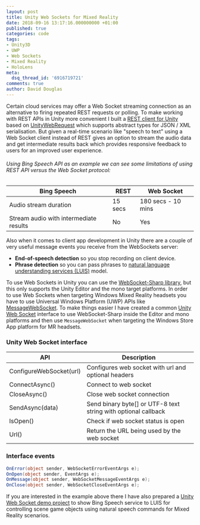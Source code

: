 ```yaml
---
layout: post
title: Unity Web Sockets for Mixed Reality
date: 2018-09-16 13:17:16.000000000 +01:00
published: true
categories: code
tags:
- Unity3D
- UWP
- Web Sockets
- Mixed Reality
- HoloLens
meta:
  dsq_thread_id: '6916719721'
comments: true
author: David Douglas
---
```

Certain cloud services may offer a Web Socket streaming connection as an alternative to firing repeated REST requests or polling. To make working with REST APIs in Unity more convenient I built a [REST client for Unity](https://github.com/Unity3dAzure/RESTClient) based on [UnityWebRequest](https://docs.unity3d.com/ScriptReference/Networking.UnityWebRequest.html) which supports abstract types for JSON / XML serialisation. But given a real-time scenario like "speech to text" using a Web Socket client instead of REST gives an option to stream the audio data and get intermediate results back which provides responsive feedback to users for an improved user experience.

###### Using Bing Speech API as an example we can see some limitations of using REST API versus the Web Socket protocol:

| Bing Speech | REST | Web Socket |
| --- | --- | --- |
| Audio stream duration | 15 secs | 180 secs - 10 mins |
| Stream audio with intermediate results | No | Yes |

Also when it comes to client app development in Unity there are a couple of very useful message events you receive from the WebSockets server:  
- **End-of-speech detection** so you stop recording on client device.  
- **Phrase detection** so you can pass phrases to [natural language understanding services (LUIS)](https://www.luis.ai/) model.

To use Web Sockets in Unity you can use the [WebSocket-Sharp library](https://github.com/sta/websocket-sharp), but this only supports the Unity Editor and the mono target platforms. In order to use Web Sockets when targeting Windows Mixed Reality headsets you have to use Universal Windows Platform (UWP) APIs like [MessageWebSocket](https://docs.microsoft.com/en-us/uwp/api/windows.networking.sockets.messagewebsocket). To make things easier I have created a common [Unity Web Socket](https://github.com/Unity3dAzure/UnityWebSocket) interface to use WebSocket-Sharp inside the Editor and mono platforms and then use `MessageWebSocket` when targeting the Windows Store App platform for MR headsets.

### Unity Web Socket interface

| API | Description |
| --- | --- |
| ConfigureWebSocket(url) | Configures web socket with url and optional headers |
| ConnectAsync() | Connect to web socket |
| CloseAsync() | Close web socket connection |
| SendAsync(data) | Send binary byte[] or UTF-8 text string with optional callback |
| IsOpen() | Check if web socket status is open |
| Url() | Return the URL being used by the web socket |

### Interface events

```csharp
OnError(object sender, WebSocketErrorEventArgs e);
OnOpen(object sender, EventArgs e);
OnMessage(object sender, WebSocketMessageEventArgs e);
OnClose(object sender, WebSocketCloseEventArgs e);
```

If you are interested in the example above there I have also prepared a [Unity Web Socket demo project](https://github.com/Unity3dAzure/UnityWebSocketDemo) to show Bing Speech service to LUIS for controlling scene game objects using natural speech commands for Mixed Reality scenarios.

